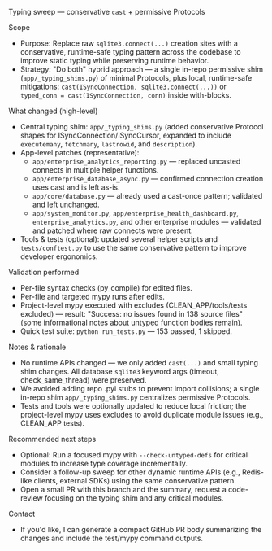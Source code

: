 Typing sweep — conservative `cast` + permissive Protocols

Scope
- Purpose: Replace raw `sqlite3.connect(...)` creation sites with a conservative, runtime-safe typing pattern across the codebase to improve static typing while preserving runtime behavior.
- Strategy: "Do both" hybrid approach — a single in-repo permissive shim (`app/_typing_shims.py`) of minimal Protocols, plus local, runtime-safe mitigations: `cast(ISyncConnection, sqlite3.connect(...))` or `typed_conn = cast(ISyncConnection, conn)` inside with-blocks.

What changed (high-level)
- Central typing shim: `app/_typing_shims.py` (added conservative Protocol shapes for ISyncConnection/ISyncCursor, expanded to include `executemany`, `fetchmany`, `lastrowid`, and `description`).
- App-level patches (representative):
  - `app/enterprise_analytics_reporting.py` — replaced uncasted connects in multiple helper functions.
  - `app/enterprise_database_async.py` — confirmed connection creation uses cast and is left as-is.
  - `app/core/database.py` — already used a cast-once pattern; validated and left unchanged.
  - `app/system_monitor.py`, `app/enterprise_health_dashboard.py`, `enterprise_analytics.py`, and other enterprise modules — validated and patched where raw connects were present.
- Tools & tests (optional): updated several helper scripts and `tests/conftest.py` to use the same conservative pattern to improve developer ergonomics.

Validation performed
- Per-file syntax checks (py_compile) for edited files.
- Per-file and targeted mypy runs after edits.
- Project-level mypy executed with excludes (CLEAN_APP/tools/tests excluded) — result: "Success: no issues found in 138 source files" (some informational notes about untyped function bodies remain).
- Quick test suite: `python run_tests.py` — 153 passed, 1 skipped.

Notes & rationale
- No runtime APIs changed — we only added `cast(...)` and small typing shim changes. All database `sqlite3` keyword args (timeout, check_same_thread) were preserved.
- We avoided adding repo .pyi stubs to prevent import collisions; a single in-repo shim `app/_typing_shims.py` centralizes permissive Protocols.
- Tests and tools were optionally updated to reduce local friction; the project-level mypy uses excludes to avoid duplicate module issues (e.g., CLEAN_APP tests).

Recommended next steps
- Optional: Run a focused mypy with `--check-untyped-defs` for critical modules to increase type coverage incrementally.
- Consider a follow-up sweep for other dynamic runtime APIs (e.g., Redis-like clients, external SDKs) using the same conservative pattern.
- Open a small PR with this branch and the summary, request a code-review focusing on the typing shim and any critical modules.

Contact
- If you'd like, I can generate a compact GitHub PR body summarizing the changes and include the test/mypy command outputs.
